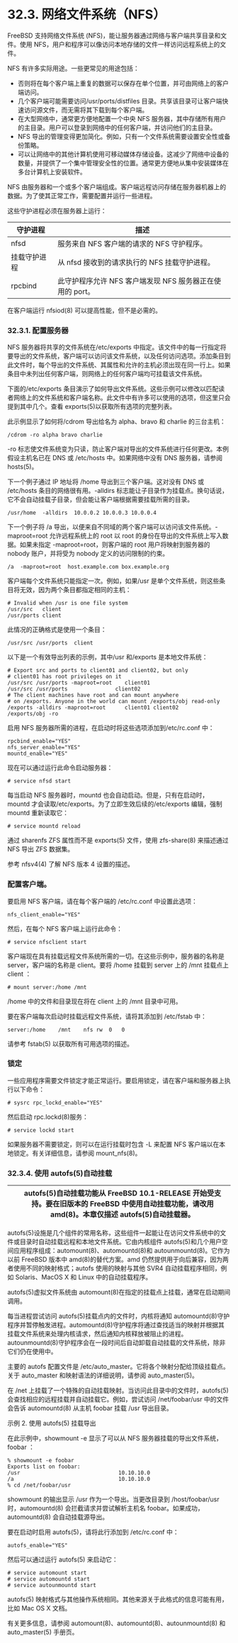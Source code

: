 # 32.3. 网络文件系统（NFS）

FreeBSD 支持网络文件系统 (NFS)，能让服务器通过网络与客户端共享目录和文件。使用 NFS，用户和程序可以像访问本地存储的文件一样访问远程系统上的文件。

NFS 有许多实际用途。一些更常见的用途包括：

* 否则将在每个客户端上重复的数据可以保存在单个位置，并可由网络上的客户端访问。
* 几个客户端可能需要访问/usr/ports/distfiles 目录。共享该目录可让客户端快速访问源文件，而无需将其下载到每个客户端。
* 在大型网络中，通常更方便地配置一个中央 NFS 服务器，其中存储所有用户的主目录。用户可以登录到网络中的任何客户端，并访问他们的主目录。
* NFS 导出的管理变得更加简化。例如，只有一个文件系统需要设置安全性或备份策略。
* 可以让网络中的其他计算机使用可移动媒体存储设备。这减少了网络中设备的数量，并提供了一个集中管理安全性的位置。通常更方便地从集中安装媒体在多台计算机上安装软件。

NFS 由服务器和一个或多个客户端组成。客户端远程访问存储在服务器机器上的数据。为了使其正常工作，需要配置并运行一些进程。

这些守护进程必须在服务器上运行：

| 守护进程     | 描述                                                      |
| -------------- | ----------------------------------------------------------- |
| nfsd         | 服务来自 NFS 客户端的请求的 NFS 守护程序。 |
| 挂载守护进程 | 从 nfsd 接收到的请求执行的 NFS 挂载守护进程。   |
| rpcbind      | 此守护程序允许 NFS 客户端发现 NFS 服务器正在使用的 port。|

在客户端运行 nfsiod(8) 可以提高性能，但不是必需的。

### 32.3.1. 配置服务器

NFS 服务器将共享的文件系统在/etc/exports 中指定。该文件中的每一行指定将要导出的文件系统，客户端可以访问该文件系统，以及任何访问选项。添加条目到此文件时，每个导出的文件系统、其属性和允许的主机必须出现在同一行上。如果条目中未列出任何客户端，则网络上的任何客户端均可挂载该文件系统。

下面的/etc/exports 条目演示了如何导出文件系统。这些示例可以修改以匹配读者网络上的文件系统和客户端名称。此文件中有许多可以使用的选项，但这里只会提到其中几个。查看 exports(5)以获取所有选项的完整列表。

此示例显示了如何将/cdrom 导出给名为 alpha、bravo 和 charlie 的三台主机：

```
/cdrom -ro alpha bravo charlie
```

-ro 标志使文件系统变为只读，防止客户端对导出的文件系统进行任何更改。本例假设主机名已在 DNS 或 /etc/hosts 中。如果网络中没有 DNS 服务器，请参阅 hosts(5)。

下一个例子通过 IP 地址将 /home 导出到三个客户端。这对没有 DNS 或 /etc/hosts 条目的网络很有用。-alldirs 标志能让子目录作为挂载点。换句话说，它不会自动挂载子目录，但会能让客户端根据需要挂载所需的目录。

```
/usr/home  -alldirs  10.0.0.2 10.0.0.3 10.0.0.4
```

下一个例子将 /a 导出，以便来自不同域的两个客户端可以访问该文件系统。-maproot=root 允许远程系统上的 root 以 root 的身份在导出的文件系统上写入数据。如果未指定 -maproot=root，则客户端的 root 用户将映射到服务器的 nobody 账户，并将受为 nobody 定义的访问限制的约束。

```
/a  -maproot=root  host.example.com box.example.org
```

客户端每个文件系统只能指定一次。例如，如果/usr 是单个文件系统，则这些条目将无效，因为两个条目都指定相同的主机：

```
# Invalid when /usr is one file system
/usr/src   client
/usr/ports client
```

此情况的正确格式是使用一个条目：

```
/usr/src /usr/ports  client
```

以下是一个有效导出列表的示例，其中/usr 和/exports 是本地文件系统：

```
# Export src and ports to client01 and client02, but only
# client01 has root privileges on it
/usr/src /usr/ports -maproot=root    client01
/usr/src /usr/ports               client02
# The client machines have root and can mount anywhere
# on /exports. Anyone in the world can mount /exports/obj read-only
/exports -alldirs -maproot=root      client01 client02
/exports/obj -ro
```

启用 NFS 服务器所需的进程，在启动时将这些选项添加到/etc/rc.conf 中：

```
rpcbind_enable="YES"
nfs_server_enable="YES"
mountd_enable="YES"
```

现在可以通过运行此命令启动服务器：

```
# service nfsd start
```

每当启动 NFS 服务器时，mountd 也会自动启动。但是，只有在启动时，mountd 才会读取/etc/exports。为了立即生效后续的/etc/exports 编辑，强制 mountd 重新读取它：

```
# service mountd reload
```

通过 sharenfs ZFS 属性而不是 exports(5) 文件，使用 zfs-share(8) 来描述通过 NFS 导出 ZFS 数据集。

参考 nfsv4(4) 了解 NFS 版本 4 设置的描述。

### 配置客户端。

要启用 NFS 客户端，请在每个客户端的 /etc/rc.conf 中设置此选项：

```
nfs_client_enable="YES"
```

然后，在每个 NFS 客户端上运行此命令：

```
# service nfsclient start
```

客户端现在具有挂载远程文件系统所需的一切。在这些示例中，服务器的名称是 server，客户端的名称是 client。要将 /home 挂载到 server 上的 /mnt 挂载点上 client ：

```
# mount server:/home /mnt
```

/home 中的文件和目录现在将在 client 上的 /mnt 目录中可用。

要在客户端每次启动时挂载远程文件系统，请将其添加到 /etc/fstab 中：

```
server:/home	/mnt	nfs	rw	0	0
```

请参考 fstab(5) 以获取所有可用选项的描述。

### 锁定

一些应用程序需要文件锁定才能正常运行。要启用锁定，请在客户端和服务器上执行以下命令：

```
# sysrc rpc_lockd_enable="YES"
```

然后启动 rpc.lockd(8)服务：

```
# service lockd start
```

如果服务器不需要锁定，则可以在运行挂载时包含 -L 来配置 NFS 客户端以在本地锁定。有关详细信息，请参阅 mount_nfs(8)。

### 32.3.4. 使用 autofs(5)自动挂载

|  | autofs(5)自动挂载功能从 FreeBSD 10.1-RELEASE 开始受支持。要在旧版本的 FreeBSD 中使用自动挂载功能，请改用 amd(8)。本章仅描述 autofs(5)自动挂载器。|
| -- | --------------------------------------------------------------------------------------------------------------------------------------------------- |

autofs(5)设施是几个组件的常用名称，这些组件一起能让在访问文件系统中的文件或目录时自动挂载远程和本地文件系统。它由内核组件 autofs(5)和几个用户空间应用程序组成：automount(8)、automountd(8)和 autounmountd(8)。它作为以前 FreeBSD 版本中 amd(8)的替代方案。amd 仍然提供用于向后兼容，因为两者使用不同的映射格式；autofs 使用的映射与其他 SVR4 自动挂载程序相同，例如 Solaris、MacOS X 和 Linux 中的自动挂载程序。

autofs(5)虚拟文件系统由 automount(8)在指定的挂载点上挂载，通常在启动期间调用。

每当进程尝试访问 autofs(5)挂载点内的文件时，内核将通知 automountd(8)守护程序并暂停触发进程。automountd(8)守护程序将通过查找适当的映射并根据其挂载文件系统来处理内核请求，然后通知内核释放被阻止的进程。autounmountd(8)守护程序会在一段时间后自动卸载自动挂载的文件系统，除非它们仍在使用中。

主要的 autofs 配置文件是 /etc/auto_master。它将各个映射分配给顶级挂载点。关于 auto_master 和映射语法的详细说明，请参阅 auto_master(5)。

在 /net 上挂载了一个特殊的自动挂载映射。当访问此目录中的文件时，autofs(5) 会查找相应的远程挂载并自动挂载它。例如，尝试访问 /net/foobar/usr 中的文件会告诉 automountd(8) 从主机 foobar 挂载 /usr 导出目录。

示例 2. 使用 autofs(5) 挂载导出

在此示例中，showmount -e 显示了可以从 NFS 服务器挂载的导出文件系统，foobar ：

```
% showmount -e foobar
Exports list on foobar:
/usr                               10.10.10.0
/a                                 10.10.10.0
% cd /net/foobar/usr
```

showmount 的输出显示 /usr 作为一个导出。当更改目录到 /host/foobar/usr 时，automountd(8) 会拦截请求并尝试解析主机名 foobar。如果成功，automountd(8) 会自动挂载源导出。

要在启动时启用 autofs(5)，请将此行添加到 /etc/rc.conf 中：

```
autofs_enable="YES"
```

然后可以通过运行 autofs(5) 来启动它：

```
# service automount start
# service automountd start
# service autounmountd start
```

autofs(5) 映射格式与其他操作系统相同。其他来源关于此格式的信息可能有用，比如 Mac OS X 文档。

有关更多信息，请参阅 automount(8)、automountd(8)、autounmountd(8) 和 auto_master(5) 手册页。
